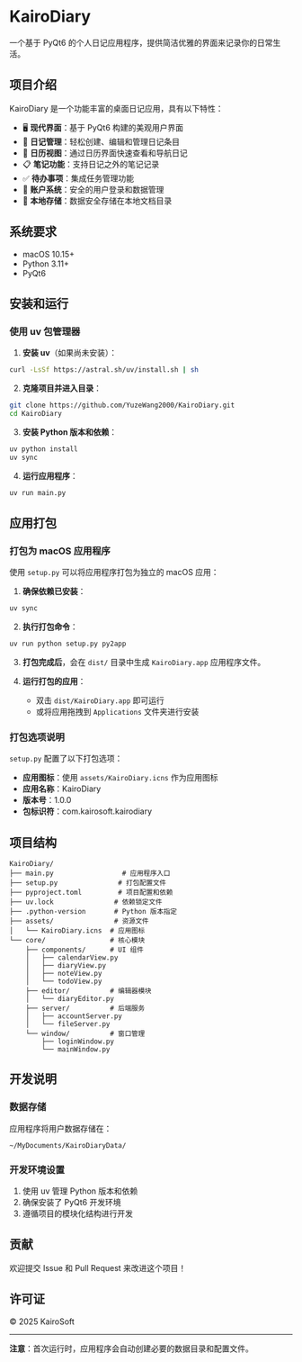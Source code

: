 # KairoDiary

一个基于 PyQt6 的个人日记应用程序，提供简洁优雅的界面来记录你的日常生活。

## 项目介绍

KairoDiary 是一个功能丰富的桌面日记应用，具有以下特性：

- 🖥️ **现代界面**：基于 PyQt6 构建的美观用户界面
- 📝 **日记管理**：轻松创建、编辑和管理日记条目
- 📅 **日历视图**：通过日历界面快速查看和导航日记
- 📋 **笔记功能**：支持日记之外的笔记记录
- ✅ **待办事项**：集成任务管理功能
- 🔐 **账户系统**：安全的用户登录和数据管理
- 💾 **本地存储**：数据安全存储在本地文档目录

## 系统要求

- macOS 10.15+ 
- Python 3.11+
- PyQt6

## 安装和运行

### 使用 uv 包管理器

1. **安装 uv**（如果尚未安装）：
```bash
curl -LsSf https://astral.sh/uv/install.sh | sh
```

2. **克隆项目并进入目录**：
```bash
git clone https://github.com/YuzeWang2000/KairoDiary.git
cd KairoDiary
```

3. **安装 Python 版本和依赖**：
```bash
uv python install
uv sync
```

4. **运行应用程序**：
```bash
uv run main.py
```

## 应用打包

### 打包为 macOS 应用程序

使用 `setup.py` 可以将应用程序打包为独立的 macOS 应用：

1. **确保依赖已安装**：
```bash
uv sync
```

2. **执行打包命令**：
```bash
uv run python setup.py py2app
```

3. **打包完成后**，会在 `dist/` 目录中生成 `KairoDiary.app` 应用程序文件。

4. **运行打包的应用**：
   - 双击 `dist/KairoDiary.app` 即可运行
   - 或将应用拖拽到 `Applications` 文件夹进行安装

### 打包选项说明

`setup.py` 配置了以下打包选项：
- **应用图标**：使用 `assets/KairoDiary.icns` 作为应用图标
- **应用名称**：KairoDiary
- **版本号**：1.0.0
- **包标识符**：com.kairosoft.kairodiary

## 项目结构

```
KairoDiary/
├── main.py                 # 应用程序入口
├── setup.py               # 打包配置文件
├── pyproject.toml         # 项目配置和依赖
├── uv.lock               # 依赖锁定文件
├── .python-version       # Python 版本指定
├── assets/               # 资源文件
│   └── KairoDiary.icns  # 应用图标
└── core/                # 核心模块
    ├── components/      # UI 组件
    │   ├── calendarView.py
    │   ├── diaryView.py
    │   ├── noteView.py
    │   └── todoView.py
    ├── editor/          # 编辑器模块
    │   └── diaryEditor.py
    ├── server/          # 后端服务
    │   ├── accountServer.py
    │   └── fileServer.py
    └── window/          # 窗口管理
        ├── loginWindow.py
        └── mainWindow.py
```

## 开发说明

### 数据存储

应用程序将用户数据存储在：
```
~/MyDocuments/KairoDiaryData/
```

### 开发环境设置

1. 使用 uv 管理 Python 版本和依赖
2. 确保安装了 PyQt6 开发环境
3. 遵循项目的模块化结构进行开发

## 贡献

欢迎提交 Issue 和 Pull Request 来改进这个项目！

## 许可证

© 2025 KairoSoft

---

**注意**：首次运行时，应用程序会自动创建必要的数据目录和配置文件。